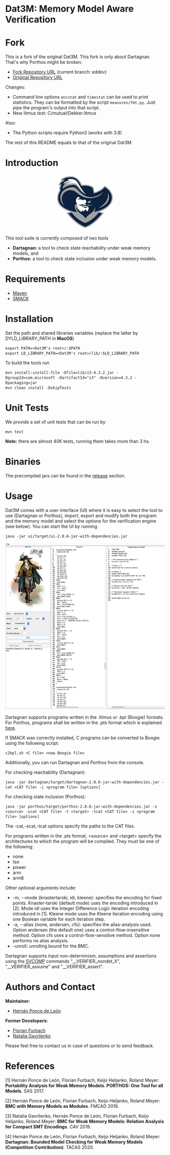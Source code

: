 # Dat3M: Memory Model Aware Verification

Fork
====

This is a fork of the original Dat3M. This fork is only about Dartagnan. That's
why Porthos might be broken.

* [Fork Repository URL](https://github.com/3dik/Dat3M) (current branch: eddev)
* [Original Repository URL](https://github.com/hernanponcedeleon/Dat3M)

Changes:

* Command line options ```encstat``` and ```timestat``` can be used to print
  statistics. They can be formatted by the script ```measures/fmt.py```. Just
  pipe the program's output into that script.
* New litmus test: C/mutual/Dekker.litmus

Also:

* The Python scripts require Python3 (works with 3.8)

The rest of this README equals to that of the original Dat3M.

Introduction
============

<p align="center"> 
<img src="ui/src/main/resources/dat3m.png">
</p>

This tool suite is currently composed of two tools

* **Dartagnan:** a tool to check state reachability under weak memory models, and
* **Porthos:** a tool to check state inclusion under weak memory models.

Requirements
======
* [Maven](https://maven.apache.org/)
* [SMACK](https://github.com/smackers/smack)

Installation
======
Set the path and shared libraries variables (replace the latter by DYLD_LIBRARY_PATH in **MacOS**)
```
export PATH=<Dat3M's root>/:$PATH
export LD_LIBRARY_PATH=<Dat3M's root>/lib/:$LD_LIBRARY_PATH
```

To build the tools run
```
mvn install:install-file -Dfile=lib/z3-4.3.2.jar -DgroupId=com.microsoft -DartifactId="z3" -Dversion=4.3.2 -Dpackaging=jar
mvn clean install -DskipTests
```

Unit Tests
======
We provide a set of unit tests that can be run by
```
mvn test
```
**Note:** there are almost 40K tests, running them takes more than 3 hs.

Binaries
======
The precompiled jars can be found in the [release](https://github.com/hernanponcedeleon/Dat3M/releases) section.

Usage
======
Dat3M comes with a user interface (UI) where it is easy to select the tool to use (Dartagnan or Porthos), import, export and modify both the program and the memory model and select the options for the verification engine (see below).
You can start the UI by running
```
java -jar ui/target/ui-2.0.6-jar-with-dependencies.jar
```
<p align="center"> 
<img src="ui/src/main/resources/ui.jpg">
</p>

Dartagnan supports programs written in the .litmus or .bpl (Boogie) formats. For Porthos, programs shall be written in the .pts format which is explained [here](porthos/pts.md).

If SMACK was correctly installed, C programs can be converted to Boogie using the following script:
```
c2bpl.sh <C file> <new Boogie file>
```

Additionally, you can run Dartagnan and Porthos from the console.

For checking reachability (Dartagnan):
```
java -jar dartagnan/target/dartagnan-2.0.6-jar-with-dependencies.jar -cat <CAT file> -i <program file> [options]
```
For checking state inclusion (Porthos):
```
java -jar porthos/target/porthos-2.0.6-jar-with-dependencies.jar -s <source> -scat <CAT file> -t <target> -tcat <CAT file> -i <program file> [options]
```
The -cat,-scat,-tcat options specify the paths to the CAT files.

For programs written in the .pts format, \<source> and \<target> specify the architectures to which the program will be compiled. 
They must be one of the following: 
- none
- tso
- power
- arm
- arm8

Other optional arguments include:
- -m, --mode {knastertarski, idl, kleene}: specifies the encoding for fixed points. Knaster-tarski (default mode) uses the encoding introduced in [2]. Mode idl uses the Integer Difference Logic iteration encoding introduced in [1]. Kleene mode uses the Kleene iteration encoding using one Boolean variable for each iteration step.
- -a, --alias {none, andersen, cfs}: specifies the alias-analysis used. Option andersen (the default one) uses a control-flow-insensitive method. Option cfs uses a control-flow-sensitive method. Option none performs no alias analysis.
- -unroll: unrolling bound for the BMC.

Dartagnan supports input non-determinism, assumptions and assertions using the [SVCOMP](https://sv-comp.sosy-lab.org/2020/index.php) commands "__VERIFIER_nondet_X", "__VERIFIER_assume" and "__VERIFIER_assert".

Authors and Contact
======
**Maintainer:**

* [Hernán Ponce de León](mailto:hernan.ponce@unibw.de)

**Former Developers:**

* [Florian Furbach](mailto:f.furbach@tu-braunschweig.de)
* [Natalia Gavrilenko](mailto:natalia.gavrilenko@aalto.fi)

Please feel free to contact us in case of questions or to send feedback.

References
======
[1] Hernán Ponce de León, Florian Furbach, Keijo Heljanko, Roland Meyer: **Portability Analysis for Weak Memory Models. PORTHOS: One Tool for all Models**. SAS 2017.

[2] Hernán Ponce de León, Florian Furbach, Keijo Heljanko, Roland Meyer: **BMC with Memory Models as Modules**. FMCAD 2018.

[3] Natalia Gavrilenko, Hernán Ponce de León, Florian Furbach, Keijo Heljanko, Roland Meyer: **BMC for Weak Memory Models: Relation Analysis for Compact SMT Encodings**. CAV 2019.

[4] Hernán Ponce de León, Florian Furbach, Keijo Heljanko, Roland Meyer: **Dartagnan: Bounded Model Checking for Weak Memory Models (Competition Contribution)**. TACAS 2020.
